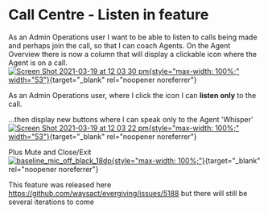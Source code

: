 # Call Centre - Listen in feature

As an Admin Operations user I want to be able to listen to calls being
made and perhaps join the call, so that I can coach Agents. On the Agent
Overview there is now a column that will display a clickable icon where
the Agent is on a call.\
[![Screen Shot 2021-03-19 at 12 03 30
pm](https://user-images.githubusercontent.com/437363/111717076-73e36680-88ab-11eb-8683-3a6628fe1be9.png){style="max-width: 100%;"
width="53"}](https://user-images.githubusercontent.com/437363/111717076-73e36680-88ab-11eb-8683-3a6628fe1be9.png){target="_blank"
rel="noopener noreferrer"}

As an Admin Operations user, where I click the icon I can **listen
only** to the call.

\...then display new buttons where I can speak only to the Agent
\'Whisper\'\
[![Screen Shot 2021-03-19 at 12 03 22
pm](https://user-images.githubusercontent.com/437363/111716955-31ba2500-88ab-11eb-90c0-c4fcc2b89ec1.png){style="max-width: 100%;"
width="53"}](https://user-images.githubusercontent.com/437363/111716955-31ba2500-88ab-11eb-90c0-c4fcc2b89ec1.png){target="_blank"
rel="noopener noreferrer"}

Plus Mute and Close/Exit\
[![baseline_mic_off_black_18dp](https://user-images.githubusercontent.com/437363/111715578-3e894980-88a8-11eb-9986-32fbfb103c2e.png){style="max-width: 100%;"}](https://user-images.githubusercontent.com/437363/111715578-3e894980-88a8-11eb-9986-32fbfb103c2e.png){target="_blank"
rel="noopener noreferrer"}

This feature was released here
<https://github.com/waysact/evergiving/issues/5188> but there will still
be several iterations to come
